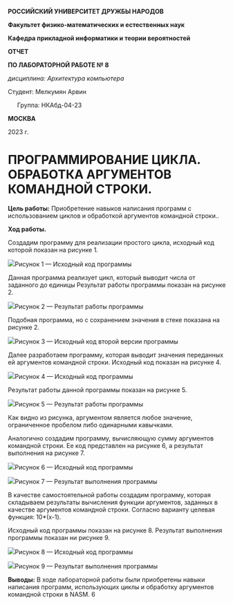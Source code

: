 ﻿**РОССИЙСКИЙ УНИВЕРСИТЕТ ДРУЖБЫ НАРОДОВ**

**Факультет физико-математических и естественных наук**

**Кафедра прикладной информатики и теории вероятностей**





**ОТЧЕТ**

**ПО ЛАБОРАТОРНОЙ РАБОТЕ № 	8**

*дисциплина:	Архитектура компьютера*	









Студент:  Мелкумян Арвин

`	`Группа:           НКАбд-04-23







**МОСКВА**

2023 г.
# **ПРОГРАММИРОВАНИЕ ЦИКЛА. ОБРАБОТКА АРГУМЕНТОВ КОМАНДНОЙ СТРОКИ.**

**Цель работы:** Приобретение навыков написания программ с использованием циклов и обработкой аргументов командной строки..

**Ход работы.**

Создадим программу для реализации простого цикла, исходный код которой показан на рисунке 1.

![](image/001.png)Рисунок 1 — Исходный код программы

Данная программа реализует цикл, который выводит числа от заданного до единицы Результат работы программы показан на рисунке 2.

![](image/002.png)Рисунок 2 — Результат работы программы

Подобная программа, но с сохранением значения в стеке показана на рисунке  2.

![](image/003.png)Рисунок 3 — Исходный код второй версии программы

Далее разработаем программу, которая выводит значения переданных ей аргументов командной строки. Исходный код показан на рисунке 4.

![](image/004.png)Рисунок 4 — Исходный код программы

Результат работы данной программы показан на рисунке 5.

![](image/005.png)Рисунок 5 — Результат работы программы

Как видно из рисунка, аргументом является любое значение, ограниченное пробелом либо одинарными кавычками.

Аналогично создадим программу, вычисляющую сумму аргументов командной строки. Ее код представлен на рисунке 6, а результат выполнения на рисунке 7.

![](image/006.png)Рисунок 6 — Исходный код программы

![](image/007.png)Рисунок 7 — Результат выполнения программы

В качестве самостоятельной работы создадим программу, которая складываем результаты вычисления функции аргументов, заданных в качестве аргументов командной строки. Согласно варианту целевая функция: 10\*(x-1).

Исходный код программы показан на рисунке 8. Результат выполнения программы показан ни рисунке 9.

![](image/008.png)Рисунок 8 — Исходный код программы

![](image/009.png)Рисунок 9 — Результат выполнения программы

**Выводы:** В ходе лабораторной работы были приобретены навыки написания программ, использующих циклы и обработку аргументов командной строки в NASM.
6
